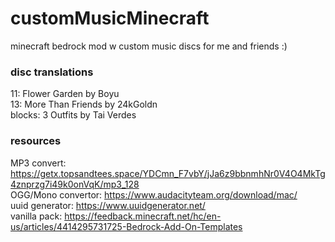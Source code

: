 # customMusicMinecraft
minecraft bedrock mod w custom music discs for me and friends :)

### disc translations
11: Flower Garden by Boyu </br>
13: More Than Friends by 24kGoldn </br>
blocks: 3 Outfits by Tai Verdes </br>


### resources
MP3 convert: https://getx.topsandtees.space/YDCmn_F7vbY/jJa6z9bbnmhNr0V4O4MkTg4znprzg7i49k0onVqK/mp3_128 </br>
OGG/Mono convertor: https://www.audacityteam.org/download/mac/ </br>
uuid generator: https://www.uuidgenerator.net/ </br>
vanilla pack: https://feedback.minecraft.net/hc/en-us/articles/4414295731725-Bedrock-Add-On-Templates </br>
